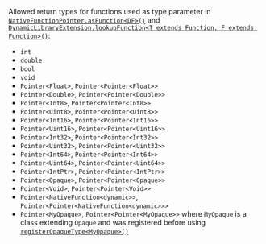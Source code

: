 Allowed return types for functions used as type parameter in [`NativeFunctionPointer.asFunction<DF>()`](https://pub.dev/documentation/wasm_ffi/latest/wasm_ffi/NativeFunctionPointer/asFunction.html) and [`DynamicLibraryExtension.lookupFunction<T extends Function, F extends Function>()`](https://pub.dev/documentation/wasm_ffi/latest/wasm_ffi/DynamicLibraryExtension/lookupFunction.html):

* `int`
* `double`
* `bool`
* `void`
* `Pointer<Float>`, `Pointer<Pointer<Float>>`
* `Pointer<Double>`, `Pointer<Pointer<Double>>`
* `Pointer<Int8>`, `Pointer<Pointer<Int8>>`
* `Pointer<Uint8>`, `Pointer<Pointer<Uint8>>`
* `Pointer<Int16>`, `Pointer<Pointer<Int16>>`
* `Pointer<Uint16>`, `Pointer<Pointer<Uint16>>`
* `Pointer<Int32>`, `Pointer<Pointer<Int32>>`
* `Pointer<Uint32>`, `Pointer<Pointer<Uint32>>`
* `Pointer<Int64>`, `Pointer<Pointer<Int64>>`
* `Pointer<Uint64>`, `Pointer<Pointer<Uint64>>`
* `Pointer<IntPtr>`, `Pointer<Pointer<IntPtr>>`
* `Pointer<Opaque>`, `Pointer<Pointer<Opaque>>`
* `Pointer<Void>`, `Pointer<Pointer<Void>>`
* `Pointer<NativeFunction<dynamic>>`, `Pointer<Pointer<NativeFunction<dynamic>>>`
* `Pointer<MyOpaque>`, `Pointer<Pointer<MyOpaque>>` where `MyOpaque` is a class extending `Opaque` and was registered before using [`registerOpaqueType<MyOpaque>()`](https://pub.dev/documentation/wasm_ffi/latest/wasm_ffi_modules/registerOpaqueType.html)